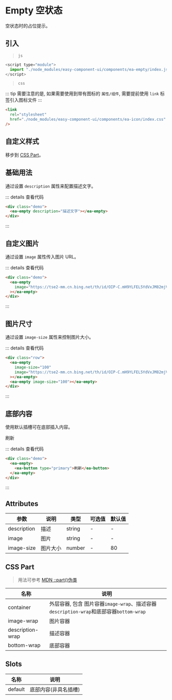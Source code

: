 <script setup>
import { onMounted } from 'vue'

onMounted(() => {
    import('../components/ea-empty/index.js')
    import('../components/ea-button/index.js')

    import('./index.scss')
})
</script>

# Empty 空状态

空状态时的占位提示。

## 引入

> `js`

```js
<script type="module">
  import "./node_modules/easy-component-ui/components/ea-empty/index.js";
</script>
```

> `css`

::: tip
需要注意的是, 如果需要使用到带有图标的 `属性/组件`, 需要提前使用 `link` 标签引入图标文件
:::

```html
<link
  rel="stylesheet"
  href="./node_modules/easy-component-ui/components/ea-icon/index.css"
/>
```

## 自定义样式

移步到 [CSS Part](#css-part)。

## 基础用法

通过设置 `description` 属性来配置描述文字。

<div class="demo">
    <ea-empty description="描述文字"></ea-empty>
</div>

::: details 查看代码

```html
<div class="demo">
  <ea-empty description="描述文字"></ea-empty>
</div>
```

:::

## 自定义图片

通过设置 `image` 属性传入图片 URL。

<div class="demo">
    <ea-empty image="https://tse2-mm.cn.bing.net/th/id/OIP-C.mH9YLFEL5YdVxJM82mjVJQAAAA?rs=1&pid=ImgDetMain"></ea-empty>
</div>

::: details 查看代码

```html
<div class="demo">
  <ea-empty
    image="https://tse2-mm.cn.bing.net/th/id/OIP-C.mH9YLFEL5YdVxJM82mjVJQAAAA?rs=1&pid=ImgDetMain"
  ></ea-empty>
</div>
```

:::

## 图片尺寸

通过设置 `image-size` 属性来控制图片大小。

<div class="row">
    <ea-empty image-size="100" image="https://tse2-mm.cn.bing.net/th/id/OIP-C.mH9YLFEL5YdVxJM82mjVJQAAAA?rs=1&pid=ImgDetMain"></ea-empty>
    <ea-empty image-size="100"></ea-empty>
</div>

::: details 查看代码

```html
<div class="row">
  <ea-empty
    image-size="100"
    image="https://tse2-mm.cn.bing.net/th/id/OIP-C.mH9YLFEL5YdVxJM82mjVJQAAAA?rs=1&pid=ImgDetMain"
  ></ea-empty>
  <ea-empty image-size="100"></ea-empty>
</div>
```

:::

## 底部内容

使用默认插槽可在底部插入内容。

<div class="demo">
  <ea-empty>
    <ea-button type="primary">刷新</ea-button>
  </ea-empty>
</div>

::: details 查看代码

```html
<div class="demo">
  <ea-empty>
    <ea-button type="primary">刷新</ea-button>
  </ea-empty>
</div>
```

:::

## Attributes

| 参数        | 说明     | 类型   | 可选值 | 默认值 |
| ----------- | -------- | ------ | ------ | ------ |
| description | 描述     | string | -      | -      |
| image       | 图片     | string | -      | -      |
| image-size  | 图片大小 | number | -      | 80     |

## CSS Part

> 用法可参考 [MDN ::part()伪类](https://developer.mozilla.org/zh-CN/docs/Web/CSS/::part)

| 名称             | 说明                                                                                   |
| ---------------- | -------------------------------------------------------------------------------------- |
| container        | 外层容器, 包含 图片容器`image-wrap`、描述容器`description-wrap`和底部容器`bottom-wrap` |
| image-wrap       | 图片容器                                                                               |
| description-wrap | 描述容器                                                                               |
| bottom-wrap      | 底部容器                                                                               |

## Slots

| 名称    | 说明                 |
| ------- | -------------------- |
| default | 底部内容(非具名插槽) |
